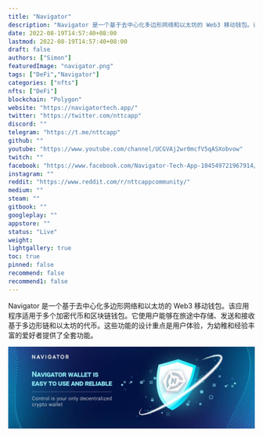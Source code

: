 ```yaml
---
title: "Navigator"
description: "Navigator 是一个基于去中心化多边形网络和以太坊的 Web3 移动钱包。该应用程序适用于多个加密代币和区块链钱包。"
date: 2022-08-19T14:57:40+08:00
lastmod: 2022-08-19T14:57:40+08:00
draft: false
authors: ["Simon"]
featuredImage: "navigator.png"
tags: ["DeFi","Navigator"]
categories: ["nfts"]
nfts: ["DeFi"]
blockchain: "Polygon"
website: "https://navigatortech.app/"
twitter: "https://twitter.com/nttcapp"
discord: ""
telegram: "https://t.me/nttcapp"
github: ""
youtube: "https://www.youtube.com/channel/UCGVAj2wr0mcfV5qASXobvow"
twitch: ""
facebook: "https://www.facebook.com/Navigator-Tech-App-104549721967914/?ref=page_internal"
instagram: ""
reddit: "https://www.reddit.com/r/nttcappcommunity/"
medium: ""
steam: ""
gitbook: ""
googleplay: ""
appstore: ""
status: "Live"
weight: 
lightgallery: true
toc: true
pinned: false
recommend: false
recommend1: false
---
```

Navigator 是一个基于去中心化多边形网络和以太坊的 Web3 移动钱包。该应用程序适用于多个加密代币和区块链钱包。它使用户能够在旅途中存储、发送和接收基于多边形链和以太坊的代币。这些功能的设计重点是用户体验，为幼稚和经验丰富的爱好者提供了全套功能。

![配图](10801236360.jpg)